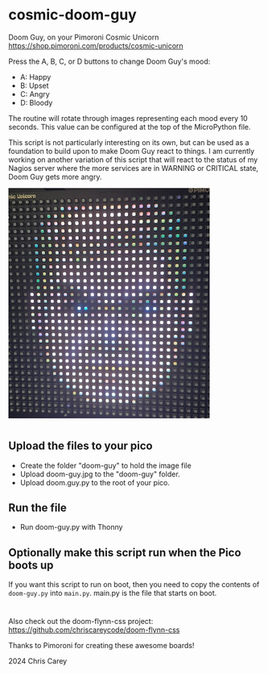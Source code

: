 # cosmic-doom-guy

Doom Guy, on your Pimoroni Cosmic Unicorn
https://shop.pimoroni.com/products/cosmic-unicorn

Press the A, B, C, or D buttons to change Doom Guy's mood:
- A: Happy
- B: Upset
- C: Angry
- D: Bloody

The routine will rotate through images representing each mood every 10 seconds.
This value can be configured at the top of the MicroPython file.

This script is not particularly interesting on its own, but can be used as a foundation to build upon to make Doom Guy react to things. I am currently working on another variation of this script that will react to the status of my Nagios server where the more services are in WARNING or CRITICAL state, Doom Guy gets more angry.

![Doom Guy Image](doom-guy-photo-400.jpg "Doom Guy")

#

## Upload the files to your pico

- Create the folder "doom-guy" to hold the image file
- Upload doom-guy.jpg to the "doom-guy" folder.
- Upload doom.guy.py to the root of your pico.

## Run the file

- Run doom-guy.py with Thonny

## Optionally make this script run when the Pico boots up

If you want this script to run on boot, then you need to copy the contents of `doom-guy.py` into `main.py`. main.py is the file that starts on boot.

#

Also check out the doom-flynn-css project: https://github.com/chriscareycode/doom-flynn-css

Thanks to Pimoroni for creating these awesome boards!

2024 Chris Carey